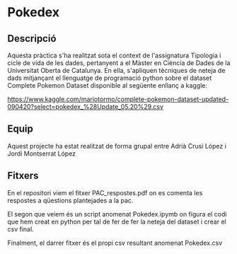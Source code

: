 # Pokedex

## Descripció

Aquesta pràctica s'ha realitzat sota el context de l'assignatura Tipologia i cicle de vida de les dades, pertanyent a el Màster en Ciència de Dades de la
Universitat Oberta de Catalunya. En ella, s'apliquen tècniques de neteja de dads mitjançant el llenguatge de programació python sobre el dataset Complete Pokemon Dataset
disponible al següente enllanç a kaggle: 

https://www.kaggle.com/mariotormo/complete-pokemon-dataset-updated-090420?select=pokedex_%28Update_05.20%29.csv

## Equip

Aquest projecte ha estat realitzat de forma grupal entre Adrià Crusi López i Jordi Montserrat López

## Fitxers

En el repositori viem el fitxer PAC_respostes.pdf on es comenta les respostes a qüestions plantejades a la pac.

El segon que veiem és un script anomenat Pokedex.ipymb on figura el codi que hem creat en python per tal de fer de fer la neteja del dataset i crear el csv final.

Finalment, el darrer fitxer és el propi csv resultant anomenat Pokedex.csv
